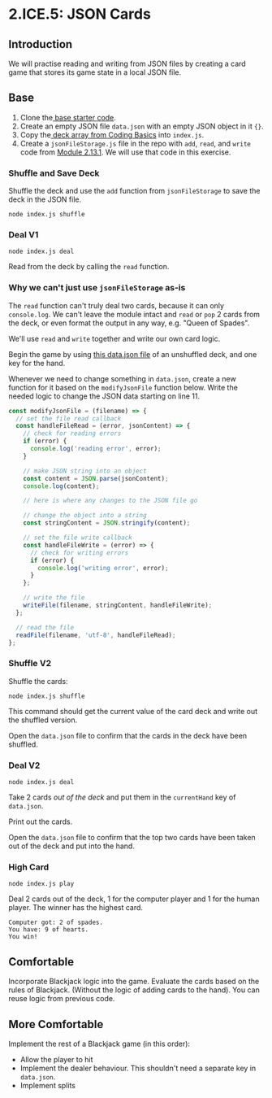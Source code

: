 # 2.ICE.5: JSON Cards

## Introduction

We will practise reading and writing from JSON files by creating a card game that stores its game state in a local JSON file. 

## Base

1. Clone the[ base starter code](https://github.com/rocketacademy/base-node-bootcamp).
2. Create an empty JSON file `data.json` with an empty JSON object in it `{}`.
3. Copy the[ deck array from Coding Basics](https://basics.rocketacademy.co/10-javascript-objects/10.1-javascript-objects#hard-coded-card-deck) into `index.js`.
4. Create a `jsonFileStorage.js` file in the repo with `add`, `read`, and `write` code from [Module 2.13.1](../2.13-json/2.13.1-json-file-storage-module-add-read-write.md). We will use that code in this exercise.

### Shuffle and Save Deck

Shuffle the deck and use the `add` function from `jsonFileStorage` to save the deck in the JSON file.

```text
node index.js shuffle
```



### Deal V1

```text
node index.js deal
```

Read from the deck by calling the `read` function.

### Why we can't just use `jsonFileStorage` as-is

The `read` function can't truly deal two cards, because it can only `console.log`. We can't leave the module intact and `read` or `pop` 2 cards from the deck, or even format the output in any way, e.g. "Queen of Spades".

We'll use `read` and `write` together and write our own card logic.

Begin the game by using [this data.json file](https://raw.githubusercontent.com/rocketacademy/bootcamp-docs/master/2-back-end-basics/2.13-json/data.json) of an unshuffled deck, and one key for the hand.

Whenever we need to change something in `data.json`, create a new function for it based on the `modifyJsonFile` function below. Write the needed logic to change the JSON data starting on line 11.

```javascript
const modifyJsonFile = (filename) => {
  // set the file read callback
  const handleFileRead = (error, jsonContent) => {
    // check for reading errors
    if (error) {
      console.log('reading error', error);
    }

    // make JSON string into an object
    const content = JSON.parse(jsonContent);
    console.log(content);

    // here is where any changes to the JSON file go

    // change the object into a string
    const stringContent = JSON.stringify(content);

    // set the file write callback
    const handleFileWrite = (error) => {
      // check for writing errors
      if (error) {
        console.log('writing error', error);
      }
    };

    // write the file
    writeFile(filename, stringContent, handleFileWrite);
  };

  // read the file
  readFile(filename, 'utf-8', handleFileRead);
};
```

### Shuffle V2

Shuffle the cards:

```text
node index.js shuffle
```

This command should get the current value of the card deck and write out the shuffled version.

Open the `data.json` file to confirm that the cards in the deck have been shuffled.

### Deal V2

```text
node index.js deal
```

Take 2 cards _out of the deck_ and put them in the `currentHand` key of `data.json`.

Print out the cards.

Open the `data.json` file to confirm that the top two cards have been taken out of the deck and put into the hand.

### High Card

```text
node index.js play
```

Deal 2 cards out of the deck, 1 for the computer player and 1 for the human player. The winner has the highest card.

```text
Computer got: 2 of spades.
You have: 9 of hearts.
You win!
```

## Comfortable

Incorporate Blackjack logic into the game. Evaluate the cards based on the rules of Blackjack. \(Without the logic of adding cards to the hand\). You can reuse logic from previous code.

## More Comfortable

Implement the rest of a Blackjack game \(in this order\):

* Allow the player to hit
* Implement the dealer behaviour. This shouldn't need a separate key in `data.json`.
* Implement splits

